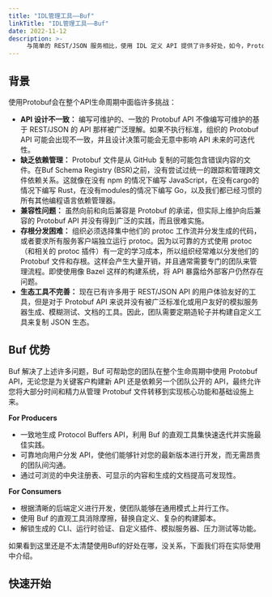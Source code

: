 ```yaml
---
title: "IDL管理工具——Buf"
linkTitle: "IDL管理工具——Buf"
date: 2022-11-12
description: >-
     与简单的 REST/JSON 服务相比，使用 IDL 定义 API 提供了许多好处，如今，Protobuf 是业内最稳定、被广泛采用的 IDL。但就目前情况而言，使用 Protobuf 比使用 JSON 作为数据传输格式要困难得多。Buf是使用 Protobuf 的一种新方式，本文将对Buf重点介绍。
---
```


## 背景
使用Protobuf会在整个API生命周期中面临许多挑战：

* **API 设计不一致：** 编写可维护的、一致的 Protobuf API 不像编写可维护的基于 REST/JSON 的 API 那样被广泛理解。如果不执行标准，组织的 Protobuf API 可能会出现不一致，并且设计决策可能会无意中影响 API 未来的可迭代性。
* **缺乏依赖管理：** Protobuf 文件是从 GitHub 复制的可能包含错误内容的文件。在Buf Schema Registry (BSR)之前，没有尝试过统一的跟踪和管理跨文件依赖关系。这就像在没有 npm 的情况下编写 JavaScript，在没有cargo的情况下编写 Rust，在没有modules的情况下编写 Go，以及我们都已经习惯的所有其他编程语言依赖管理器。
* **兼容性问题：** 虽然向前和向后兼容是 Protobuf 的承诺，但实际上维护向后兼容的 Protobuf API 并没有得到广泛的实践，而且很难实施。
* **存根分发困难：** 组织必须选择集中他们的 protoc 工作流并分发生成的代码，或者要求所有服务客户端独立运行 protoc。因为以可靠的方式使用 protoc（和相关的 protoc 插件）有一定的学习成本，所以组织经常难以分发他们的 Protobuf 文件和存根。这样会产生大量开销，并且通常需要专门的团队来管理流程。即使使用像 Bazel 这样的构建系统，将 API 暴露给外部客户仍然存在问题。
* **生态工具不完善：** 现在已有许多用于 REST/JSON API 的用户体验友好的工具，但是对于 Protobuf API 来说并没有被广泛标准化或用户友好的模拟服务器生成、模糊测试、文档的工具。因此，团队需要定期造轮子并构建自定义工具来复制 JSON 生态。

## Buf 优势
Buf 解决了上述许多问题，Buf 可帮助您的团队在整个生命周期中使用 Protobuf API，无论您是为关键客户构建新 API 还是依赖另一个团队公开的 API，最终允许您将大部分时间和精力从管理 Protobuf 文件转移到实现核心功能和基础设施上来。

**For Producers**
* 一致地生成 Protocol Buffers API，利用 Buf 的直观工具集快速迭代并实施最佳实践。
* 可靠地向用户分发 API，使他们能够针对您的最新版本进行开发，而无需昂贵的团队间沟通。
* 通过可浏览的中央注册表、可显示的内容和生成的文档提高可发现性。

**For Consumers**
* 根据清晰的后端定义进行开发，使团队能够在通用模式上并行工作。
* 使用 Buf 的直观工具消除摩擦，替换自定义、复杂的构建脚本。
* 解锁生成的 CLI、运行时验证、自定义插件、模拟服务器、压力测试等功能。

如果看到这里还是不太清楚使用Buf的好处在哪，没关系，下面我们将在实际使用中介绍。


## 快速开始


